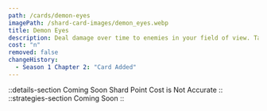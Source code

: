 ```yaml
---
path: /cards/demon-eyes
imagePath: /shard-card-images/demon_eyes.webp
title: Demon Eyes
description: Deal damage over time to enemies in your field of view. Taking headshot damage shuts down this effect.
cost: "n"
removed: false
changeHistory:
  - Season 1 Chapter 2: "Card Added"
---
```

::details-section
Coming Soon
Shard Point Cost is Not Accurate
::
::strategies-section
Coming Soon
::